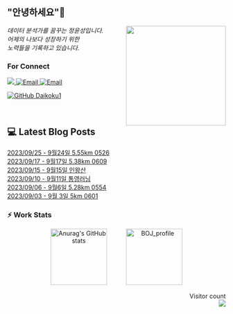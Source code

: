 
<h2> "안녕하세요"👋 </h2>
<img align='right' src="https://user-images.githubusercontent.com/50973778/144942576-b2f10b31-e628-43e4-b7da-3cc2144a5b73.gif" width="230">
<p><em> 데이터 분석가를 꿈꾸는 정윤성입니다.</br> 어제의 나보다 성장하기 위한 </br> 노력들을 기록하고 있습니다.</em></p>

### For Connect
<a href="https://blog.naver.com/jjys9047" target="_blank"><img src="https://img.shields.io/badge/-BLOG-brightgreen?style=flat-square&logo=Bloglovin&logoColor=white">
<a href="https://mail.google.com/mail/?view=cm&amp;fs=1&amp;to=jys9047@gmail.com" target="_blank"><img src="https://img.shields.io/badge/-Gmail-c14438?style=flat-square&logo=Gmail&logoColor=white" alt="Email">
<a href="mailto:jjys9047@naver.com" target="_blank"><img src="https://img.shields.io/badge/-Naver-brightgreen?style=flat-square&logo=Naver&logoColor=white" alt="Email">

[![GitHub Daikoku1](https://img.shields.io/github/followers/Daikoku1?label=follow&style=social)](https://github.com/Daikoku1)

</br>

## 💻 Latest Blog Posts
[2023/09/25 - 9월24일 5.55km 0526](https://blog.naver.com/jjys9047/223220777450) <br>
[2023/09/17 - 9월17일 5.38km 0609](https://blog.naver.com/jjys9047/223214095855) <br>
[2023/09/15 - 9월15일 인왕산](https://blog.naver.com/jjys9047/223212673529) <br>
[2023/09/10 - 9월11일 통영러닝](https://blog.naver.com/jjys9047/223207971534) <br>
[2023/09/06 - 9월6일 5.28km 0554](https://blog.naver.com/jjys9047/223204609137) <br>
[2023/09/03 - 9월 3일 5km 0601](https://blog.naver.com/jjys9047/223201401007) <br>


### ⚡ Work Stats
<p align = 'center'>
  <img src="https://github-readme-stats.vercel.app/api?username=Daikoku1&show_icons=true&theme=midnight-purple" alt="Anurag's GitHub stats" height="130" hspace="20"/>
  <img src="http://mazassumnida.wtf/api/v2/generate_badge?boj=jys9047" alt="BOJ_profile" height="130" hspace="20"/>
</p>

<p align="right"> 
  Visitor count<br>
  <img src="https://profile-counter.glitch.me/Daikoku1/count.svg" />
</p>

